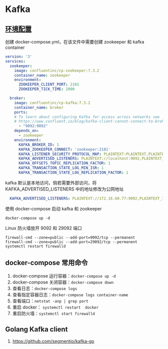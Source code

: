 # Kafka

## [环境配置](https://developer.confluent.io/quickstart/kafka-docker/)
创建 docker-compose.yml，在该文件中需要创建 zookeeper 和 kafka container
```yml
version: '3'
services:
  zookeeper:
    image: confluentinc/cp-zookeeper:7.3.2
    container_name: zookeeper
    environment:
      ZOOKEEPER_CLIENT_PORT: 2181
      ZOOKEEPER_TICK_TIME: 2000

  broker:
    image: confluentinc/cp-kafka:7.3.2
    container_name: broker
    ports:
    # To learn about configuring Kafka for access across networks see
    # https://www.confluent.io/blog/kafka-client-cannot-connect-to-broker-on-aws-on-docker-etc/
      - "9092:9092"
    depends_on:
      - zookeeper
    environment:
      KAFKA_BROKER_ID: 1
      KAFKA_ZOOKEEPER_CONNECT: 'zookeeper:2181'
      KAFKA_LISTENER_SECURITY_PROTOCOL_MAP: PLAINTEXT:PLAINTEXT,PLAINTEXT_INTERNAL:PLAINTEXT
      KAFKA_ADVERTISED_LISTENERS: PLAINTEXT://localhost:9092,PLAINTEXT_INTERNAL://broker:29092
      KAFKA_OFFSETS_TOPIC_REPLICATION_FACTOR: 1
      KAFKA_TRANSACTION_STATE_LOG_MIN_ISR: 1
      KAFKA_TRANSACTION_STATE_LOG_REPLICATION_FACTOR: 1
```
kafka 默认是本地访问，倘若需要外部访问，将 KAFKA_ADVERTISED_LISTENERS 中的地址修改为公网地址
```yml
  KAFKA_ADVERTISED_LISTENERS: PLAINTEXT://172.16.60.77:9092,PLAINTEXT_INTERNAL://broker:29092
```

使用 docker-compose 启动 kafka 和 zookeeper
```shell
docker-compose up -d
```

Linux 防火墙放开 9092 和 29092 端口
```shell
firewall-cmd --zone=public --add-port=9092/tcp --permanent
firewall-cmd --zone=public --add-port=29092/tcp --permanent
systemctl restart firewalld
```

## docker-compose 常用命令
1. docker-compose 运行容器：`docker-compose up -d`
2. docker-compose 关闭容器：`docker-compose down`
3. 查看日志：`docker-compose logs`
4. 查看指定容器日志：`docker-compose logs container-name`
5. 查看端口：`netstat -anp | grep port`
6. 重启 docker： `systemctl restart  docker`
7. 重启防火墙：`systemctl start firewalld`

## Golang Kafka client
1. https://github.com/segmentio/kafka-go

